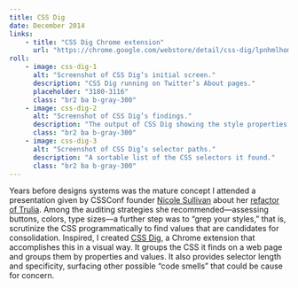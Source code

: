 ```yaml
---
title: CSS Dig
date: December 2014
links:
    - title: "CSS Dig Chrome extension"
      url: "https://chrome.google.com/webstore/detail/css-dig/lpnhmlhomomelfkcjnkcacofhmggjmco"
roll:
    - image: css-dig-1
      alt: "Screenshot of CSS Dig’s initial screen."
      description: "CSS Dig running on Twitter’s About pages."      
      placeholder: "3180-3116"
      class: "br2 ba b-gray-300"
    - image: css-dig-2
      alt: "Screenshot of CSS Dig’s findings."
      description: "The output of CSS Dig showing the style properties, values, and counts."      
      class: "br2 ba b-gray-300"
    - image: css-dig-3
      alt: "Screenshot of CSS Dig’s selector paths."
      description: "A sortable list of the CSS selectors it found."      
      class: "br2 ba b-gray-300"
---
```


Years before designs systems was the mature concept I attended a presentation given by CSSConf founder [Nicole Sullivan](https://twitter.com/stubbornella) about her [refactor of Trulia](http://www.stubbornella.org/content/2013/06/05/creating-living-style-guides-to-improve-performance). Among the auditing strategies she recommended—assessing buttons, colors, type sizes—a further step was to “grep your styles,” that is, scrutinize the CSS programmatically to find values that are candidates for consolidation. Inspired, I created [CSS Dig](https://www.cssdig.com/), a Chrome extension that accomplishes this in a visual way. It groups the CSS it finds  on a web page and groups them by properties and values. It also provides selector length and specificity, surfacing other possible “code smells” that could be cause for concern. 
